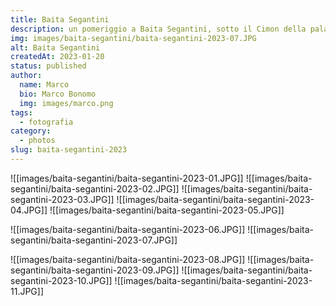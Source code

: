 ```yaml
---
title: Baita Segantini
description: un pomeriggio a Baita Segantini, sotto il Cimon della pala
img: images/baita-segantini/baita-segantini-2023-07.JPG
alt: Baita Segantini
createdAt: 2023-01-20
status: published
author:
  name: Marco
  bio: Marco Bonomo
  img: images/marco.png
tags:
  - fotografia
category:
  - photos
slug: baita-segantini-2023
---
```



![[images/baita-segantini/baita-segantini-2023-01.JPG]]
![[images/baita-segantini/baita-segantini-2023-02.JPG]]
![[images/baita-segantini/baita-segantini-2023-03.JPG]]
![[images/baita-segantini/baita-segantini-2023-04.JPG]]
![[images/baita-segantini/baita-segantini-2023-05.JPG]]


![[images/baita-segantini/baita-segantini-2023-06.JPG]]
![[images/baita-segantini/baita-segantini-2023-07.JPG]]


![[images/baita-segantini/baita-segantini-2023-08.JPG]]
![[images/baita-segantini/baita-segantini-2023-09.JPG]]
![[images/baita-segantini/baita-segantini-2023-10.JPG]]
![[images/baita-segantini/baita-segantini-2023-11.JPG]]


